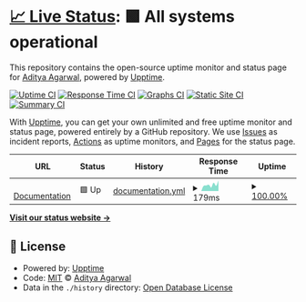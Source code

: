 # [📈 Live Status](https://BeastBoyADI.github.io/beast-era-status): <!--live status--> **🟩 All systems operational**

This repository contains the open-source uptime monitor and status page for [Aditya Agarwal](https://BeastBoyADI.github.io/beast-era-status), powered by [Upptime](https://github.com/upptime/upptime).

[![Uptime CI](https://github.com/BeastBoyADI/beast-era-status/workflows/Uptime%20CI/badge.svg)](https://github.com/BeastBoyADI/beast-era-status/actions?query=workflow%3A%22Uptime+CI%22)
[![Response Time CI](https://github.com/BeastBoyADI/beast-era-status/workflows/Response%20Time%20CI/badge.svg)](https://github.com/BeastBoyADI/beast-era-status/actions?query=workflow%3A%22Response+Time+CI%22)
[![Graphs CI](https://github.com/BeastBoyADI/beast-era-status/workflows/Graphs%20CI/badge.svg)](https://github.com/BeastBoyADI/beast-era-status/actions?query=workflow%3A%22Graphs+CI%22)
[![Static Site CI](https://github.com/BeastBoyADI/beast-era-status/workflows/Static%20Site%20CI/badge.svg)](https://github.com/BeastBoyADI/beast-era-status/actions?query=workflow%3A%22Static+Site+CI%22)
[![Summary CI](https://github.com/BeastBoyADI/beast-era-status/workflows/Summary%20CI/badge.svg)](https://github.com/BeastBoyADI/beast-era-status/actions?query=workflow%3A%22Summary+CI%22)

With [Upptime](https://upptime.js.org), you can get your own unlimited and free uptime monitor and status page, powered entirely by a GitHub repository. We use [Issues](https://github.com/BeastBoyADI/beast-era-status/issues) as incident reports, [Actions](https://github.com/BeastBoyADI/beast-era-status/actions) as uptime monitors, and [Pages](https://BeastBoyADI.github.io/beast-era-status) for the status page.

<!--start: status pages-->
<!-- This summary is generated by Upptime (https://github.com/upptime/upptime) -->
<!-- Do not edit this manually, your changes will be overwritten -->
<!-- prettier-ignore -->
| URL | Status | History | Response Time | Uptime |
| --- | ------ | ------- | ------------- | ------ |
| <img alt="" src="https://icons.duckduckgo.com/ip3/beast-era.gitbook.io.ico" height="13"> [Documentation](https://beast-era.gitbook.io/doc) | 🟩 Up | [documentation.yml](https://github.com/BEAST2802/beast-era-status/commits/HEAD/history/documentation.yml) | <details><summary><img alt="Response time graph" src="./graphs/documentation/response-time-week.png" height="20"> 179ms</summary><br><a href="https://BeastBoyADI.github.io/beast-era-status/history/documentation"><img alt="Response time 264" src="https://img.shields.io/endpoint?url=https%3A%2F%2Fraw.githubusercontent.com%2FBEAST2802%2Fbeast-era-status%2FHEAD%2Fapi%2Fdocumentation%2Fresponse-time.json"></a><br><a href="https://BeastBoyADI.github.io/beast-era-status/history/documentation"><img alt="24-hour response time 79" src="https://img.shields.io/endpoint?url=https%3A%2F%2Fraw.githubusercontent.com%2FBEAST2802%2Fbeast-era-status%2FHEAD%2Fapi%2Fdocumentation%2Fresponse-time-day.json"></a><br><a href="https://BeastBoyADI.github.io/beast-era-status/history/documentation"><img alt="7-day response time 179" src="https://img.shields.io/endpoint?url=https%3A%2F%2Fraw.githubusercontent.com%2FBEAST2802%2Fbeast-era-status%2FHEAD%2Fapi%2Fdocumentation%2Fresponse-time-week.json"></a><br><a href="https://BeastBoyADI.github.io/beast-era-status/history/documentation"><img alt="30-day response time 205" src="https://img.shields.io/endpoint?url=https%3A%2F%2Fraw.githubusercontent.com%2FBEAST2802%2Fbeast-era-status%2FHEAD%2Fapi%2Fdocumentation%2Fresponse-time-month.json"></a><br><a href="https://BeastBoyADI.github.io/beast-era-status/history/documentation"><img alt="1-year response time 278" src="https://img.shields.io/endpoint?url=https%3A%2F%2Fraw.githubusercontent.com%2FBEAST2802%2Fbeast-era-status%2FHEAD%2Fapi%2Fdocumentation%2Fresponse-time-year.json"></a></details> | <details><summary><a href="https://BeastBoyADI.github.io/beast-era-status/history/documentation">100.00%</a></summary><a href="https://BeastBoyADI.github.io/beast-era-status/history/documentation"><img alt="All-time uptime 100.00%" src="https://img.shields.io/endpoint?url=https%3A%2F%2Fraw.githubusercontent.com%2FBEAST2802%2Fbeast-era-status%2FHEAD%2Fapi%2Fdocumentation%2Fuptime.json"></a><br><a href="https://BeastBoyADI.github.io/beast-era-status/history/documentation"><img alt="24-hour uptime 100.00%" src="https://img.shields.io/endpoint?url=https%3A%2F%2Fraw.githubusercontent.com%2FBEAST2802%2Fbeast-era-status%2FHEAD%2Fapi%2Fdocumentation%2Fuptime-day.json"></a><br><a href="https://BeastBoyADI.github.io/beast-era-status/history/documentation"><img alt="7-day uptime 100.00%" src="https://img.shields.io/endpoint?url=https%3A%2F%2Fraw.githubusercontent.com%2FBEAST2802%2Fbeast-era-status%2FHEAD%2Fapi%2Fdocumentation%2Fuptime-week.json"></a><br><a href="https://BeastBoyADI.github.io/beast-era-status/history/documentation"><img alt="30-day uptime 100.00%" src="https://img.shields.io/endpoint?url=https%3A%2F%2Fraw.githubusercontent.com%2FBEAST2802%2Fbeast-era-status%2FHEAD%2Fapi%2Fdocumentation%2Fuptime-month.json"></a><br><a href="https://BeastBoyADI.github.io/beast-era-status/history/documentation"><img alt="1-year uptime 100.00%" src="https://img.shields.io/endpoint?url=https%3A%2F%2Fraw.githubusercontent.com%2FBEAST2802%2Fbeast-era-status%2FHEAD%2Fapi%2Fdocumentation%2Fuptime-year.json"></a></details>

<!--end: status pages-->

[**Visit our status website →**](https://BeastBoyADI.github.io/beast-era-status)

## 📄 License

- Powered by: [Upptime](https://github.com/upptime/upptime)
- Code: [MIT](./LICENSE) © [Aditya Agarwal](https://BeastBoyADI.github.io/beast-era-status)
- Data in the `./history` directory: [Open Database License](https://opendatacommons.org/licenses/odbl/1-0/)
